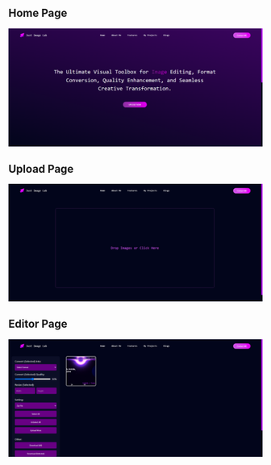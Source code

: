 ## Home Page
<img src="./public/home.png" />

## Upload Page
<img src="./public/upload.png" />

## Editor Page
<img src="./public/image.png" />